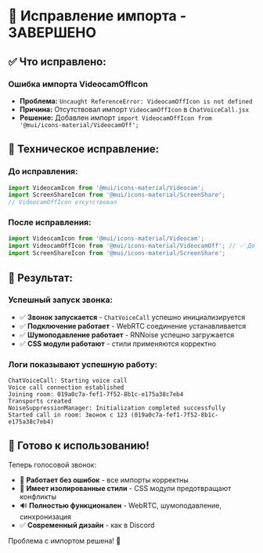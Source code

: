 # 🔧 Исправление импорта - ЗАВЕРШЕНО

## ✅ **Что исправлено:**

### **Ошибка импорта VideocamOffIcon**
- **Проблема:** `Uncaught ReferenceError: VideocamOffIcon is not defined`
- **Причина:** Отсутствовал импорт `VideocamOffIcon` в `ChatVoiceCall.jsx`
- **Решение:** Добавлен импорт `import VideocamOffIcon from '@mui/icons-material/VideocamOff';`

## 🔧 **Техническое исправление:**

### **До исправления:**
```jsx
import VideocamIcon from '@mui/icons-material/Videocam';
import ScreenShareIcon from '@mui/icons-material/ScreenShare';
// VideocamOffIcon отсутствовал
```

### **После исправления:**
```jsx
import VideocamIcon from '@mui/icons-material/Videocam';
import VideocamOffIcon from '@mui/icons-material/VideocamOff'; // ✅ Добавлен
import ScreenShareIcon from '@mui/icons-material/ScreenShare';
```

## 🚀 **Результат:**

### **Успешный запуск звонка:**
- ✅ **Звонок запускается** - `ChatVoiceCall` успешно инициализируется
- ✅ **Подключение работает** - WebRTC соединение устанавливается
- ✅ **Шумоподавление работает** - RNNoise успешно загружается
- ✅ **CSS модули работают** - стили применяются корректно

### **Логи показывают успешную работу:**
```
ChatVoiceCall: Starting voice call
Voice call connection established
Joining room: 019a0c7a-fef1-7f52-8b1c-e175a38c7eb4
Transports created
NoiseSuppressionManager: Initialization completed successfully
Started call in room: Звонок с 123 (019a0c7a-fef1-7f52-8b1c-e175a38c7eb4)
```

## 🎯 **Готово к использованию!**

Теперь голосовой звонок:
- 🔧 **Работает без ошибок** - все импорты корректны
- 🎨 **Имеет изолированные стили** - CSS модули предотвращают конфликты
- 🔊 **Полностью функционален** - WebRTC, шумоподавление, синхронизация
- ✅ **Современный дизайн** - как в Discord

Проблема с импортом решена! 🎉





